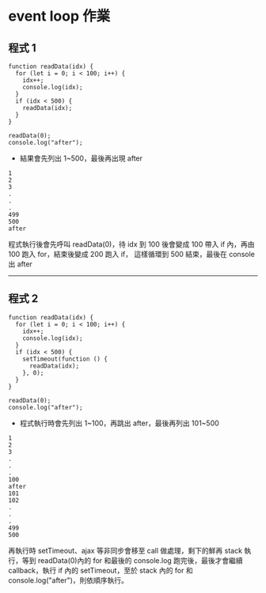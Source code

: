 # event loop 作業

## 程式 1

```
function readData(idx) {
  for (let i = 0; i < 100; i++) {
    idx++;
    console.log(idx);
  }
  if (idx < 500) {
    readData(idx);
  }
}

readData(0);
console.log("after");
```

- 結果會先列出 1~500，最後再出現 after

```
1
2
3
.
.
.
499
500
after
```

程式執行後會先呼叫 readData(0)，待 idx 到 100 後會變成 100 帶入 if 內，再由 100 跑入 for，結束後變成 200 跑入 if，
這樣循環到 500 結束，最後在 console 出 after

---

## 程式 2

```
function readData(idx) {
  for (let i = 0; i < 100; i++) {
    idx++;
    console.log(idx);
  }
  if (idx < 500) {
    setTimeout(function () {
      readData(idx);
    }, 0);
  }
}

readData(0);
console.log("after");
```

- 程式執行時會先列出 1~100，再跳出 after，最後再列出 101~500

```
1
2
3
.
.
.
100
after
101
102
.
.
.
499
500
```

再執行時 setTimeout、ajax 等非同步會移至 call 做處理，剩下的鮮再 stack 執行，等到 readData(0)內的 for 和最後的 console.log 跑完後，最後才會繼續 callback，執行 if 內的 setTimeout，至於 stack 內的 for 和 console.log("after")，則依順序執行。
